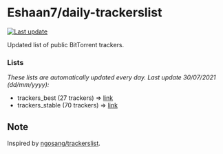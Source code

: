 
# Eshaan7/daily-trackerslist 

[![Last update](https://img.shields.io/badge/Last%20update-30/07/2021-blue.svg)](#)

Updated list of public BitTorrent trackers.

### Lists
*These lists are automatically updated every day. Last update 30/07/2021 (_dd/mm/yyyy_):*

* trackers_best (27 trackers) => [link](https://raw.githubusercontent.com/eshaan7/daily-trackerslist/master/trackers_best.txt)
* trackers_stable (70 trackers) => [link](https://raw.githubusercontent.com/eshaan7/daily-trackerslist/master/trackers_stable.txt)

## Note

Inspired by [ngosang/trackerslist](https://github.com/ngosang/trackerslist).
